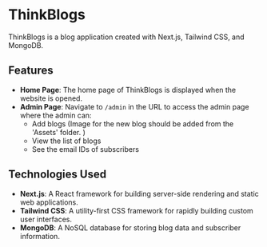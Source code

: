 # ThinkBlogs

ThinkBlogs is a blog application created with Next.js, Tailwind CSS, and MongoDB. 

## Features

- **Home Page**: The home page of ThinkBlogs is displayed when the website is opened.
- **Admin Page**: Navigate to `/admin` in the URL to access the admin page where the admin can:
  - Add blogs (Image for the new blog should be added from the 'Assets' folder. )
  - View the list of blogs
  - See the email IDs of subscribers

## Technologies Used

- **Next.js**: A React framework for building server-side rendering and static web applications.
- **Tailwind CSS**: A utility-first CSS framework for rapidly building custom user interfaces.
- **MongoDB**: A NoSQL database for storing blog data and subscriber information.
